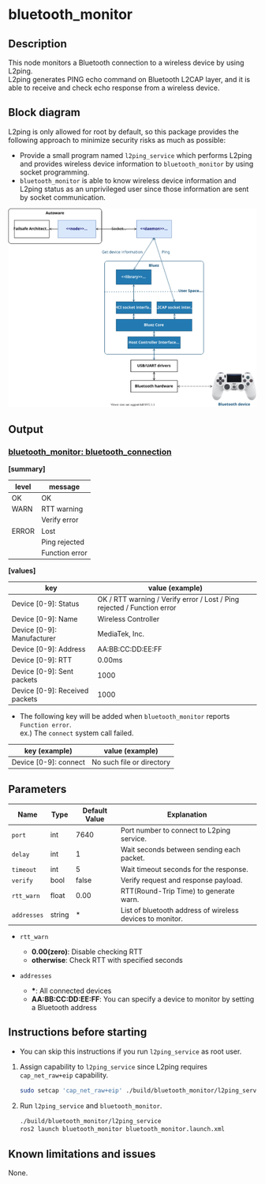 # bluetooth_monitor

## Description

This node monitors a Bluetooth connection to a wireless device by using L2ping.<br>
L2ping generates PING echo command on Bluetooth L2CAP layer, and it is able to receive and check echo response from a wireless device.

## Block diagram

L2ping is only allowed for root by default, so this package provides the following approach to minimize security risks as much as possible:

- Provide a small program named `l2ping_service` which performs L2ping and provides wireless device information to `bluetooth_monitor` by using socket programming.
- `bluetooth_monitor` is able to know wireless device information and L2ping status as an unprivileged user since those information are sent by socket communication.

![a](docs/block_diagram.drawio.svg)

## Output

### <u>bluetooth_monitor: bluetooth_connection</u>

<b>[summary]</b>

| level | message        |
| ----- | -------------- |
| OK    | OK             |
| WARN  | RTT warning    |
|       | Verify error   |
| ERROR | Lost           |
|       | Ping rejected  |
|       | Function error |

<b>[values]</b>

| key                            | value (example)                                                         |
| ------------------------------ | ----------------------------------------------------------------------- |
| Device [0-9]: Status           | OK / RTT warning / Verify error / Lost / Ping rejected / Function error |
| Device [0-9]: Name             | Wireless Controller                                                     |
| Device [0-9]: Manufacturer     | MediaTek, Inc.                                                          |
| Device [0-9]: Address          | AA:BB:CC:DD:EE:FF                                                       |
| Device [0-9]: RTT              | 0.00ms                                                                  |
| Device [0-9]: Sent packets     | 1000                                                                    |
| Device [0-9]: Received packets | 1000                                                                    |

- The following key will be added when `bluetooth_monitor` reports `Function error`.<br>
  ex.) The `connect` system call failed.

| key  (example)        | value (example)           |
| --------------------- | ------------------------- |
| Device [0-9]: connect | No such file or directory |

## Parameters

| Name          | Type    | Default Value | Explanation                                               |
| ------------- | ------- | ------------- | --------------------------------------------------------- |
| `port`        | int     | 7640          | Port number to connect to L2ping service.                 |
| `delay`       | int     | 1             | Wait seconds between sending each packet.                 |
| `timeout`     | int     | 5             | Wait timeout seconds for the response.                    |
| `verify`      | bool    | false         | Verify request and response payload.                      |
| `rtt_warn`    | float   | 0.00          | RTT(Round-Trip Time) to generate warn.                    |
| `addresses`   | string  | *             | List of bluetooth address of wireless devices to monitor. |

- `rtt_warn`
  - **0.00(zero)**: Disable checking RTT
  - **otherwise**: Check RTT with specified seconds

- `addresses`
  - **\***: All connected devices
  - **AA:BB:CC:DD:EE:FF**: You can specify a device to monitor by setting a Bluetooth address

## Instructions before starting

- You can skip this instructions if you run `l2ping_service` as root user.

1. Assign capability to `l2ping_service` since L2ping requires `cap_net_raw+eip` capability.

   ```sh
   sudo setcap 'cap_net_raw+eip' ./build/bluetooth_monitor/l2ping_service
   ```

2. Run `l2ping_service` and `bluetooth_monitor`.

   ```sh
   ./build/bluetooth_monitor/l2ping_service
   ros2 launch bluetooth_monitor bluetooth_monitor.launch.xml
   ```

## Known limitations and issues

None.

